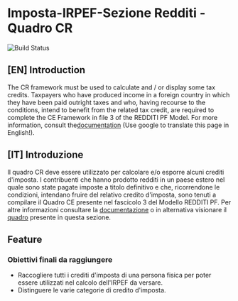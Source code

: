 # Imposta-IRPEF-Sezione Redditi - Quadro CR
![Build Status](https://circleci.com/gh/openfisca/openfisca-italy.svg?style=shield&circle-token=:circle-token)
## [EN] Introduction
The CR framework must be used to calculate and / or display some tax credits.
Taxpayers who have produced income in a foreign country in which they have been paid outright taxes and who, having recourse to the conditions, intend to benefit from the related tax credit, are required to complete the CE Framework in file 3 of the REDDITI PF Model. For more information, consult the[documentation](https://infoprecompilata.agenziaentrate.gov.it/portale/quadro-cr-crediti-d-imposta) (Use google to translate this page in English!).
## [IT] Introduzione
Il quadro CR deve essere utilizzato per calcolare e/o esporre alcuni crediti d'imposta.
I contribuenti che hanno prodotto redditi in un paese estero nel quale sono state pagate imposte a titolo definitivo e che, ricorrendone le condizioni, intendano fruire del relativo credito d'imposta, sono tenuti a compilare il Quadro CE presente nel fascicolo 3 del Modello REDDITI PF. Per altre informazioni consultare la [documentazione](https://infoprecompilata.agenziaentrate.gov.it/portale/quadro-cr-crediti-d-imposta) o in alternativa visionare il [quadro](quadro_CR.pdf) presente in questa sezione.
## Feature
### Obiettivi finali da raggiungere
* Raccogliere tutti i crediti d'imposta di una persona fisica per poter essere utilizzati nel calcolo dell'IRPEF da versare.
* Distinguere le varie categorie di credito d'imposta.
